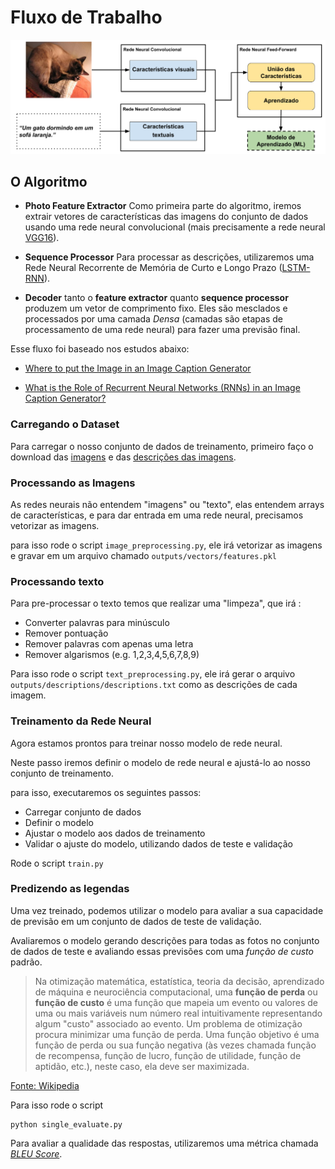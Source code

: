 # Fluxo de Trabalho

![](images/workflow.png)

## O Algoritmo

 * **Photo Feature Extractor** Como primeira parte do algoritmo, iremos extrair vetores de características das imagens do conjunto de dados usando uma rede neural convolucional (mais precisamente a rede neural [VGG16](https://arxiv.org/abs/1505.06798)).

* **Sequence Processor** Para processar as descrições, utilizaremos uma Rede Neural Recorrente de Memória de Curto e Longo Prazo ([LSTM-RNN](https://en.wikipedia.org/wiki/Long_short-term_memory)).

* **Decoder** tanto o **feature extractor** quanto **sequence processor** produzem um vetor de comprimento fixo. Eles são mesclados e processados ​​por uma camada *Densa* (camadas são etapas de processamento de uma rede neural) para fazer uma previsão final.

Esse fluxo foi baseado nos estudos abaixo:

 * [Where to put the Image in an Image Caption Generator
](https://arxiv.org/abs/1703.09137)


* [What is the Role of Recurrent Neural Networks (RNNs) in an Image Caption Generator?](https://arxiv.org/abs/1708.02043)



### Carregando o Dataset

Para carregar o nosso conjunto de dados de treinamento, primeiro faço o download das [imagens](https://github.com/jbrownlee/Datasets/releases/download/Flickr8k/Flickr8k_Dataset.zip) e das [descrições das imagens](https://github.com/jbrownlee/Datasets/releases/download/Flickr8k/Flickr8k_text.zip).

### Processando as Imagens

As redes neurais não entendem "imagens" ou "texto", elas entendem arrays de características, e para dar entrada em uma rede neural, precisamos vetorizar as imagens.

para isso rode o script `image_preprocessing.py`, ele irá vetorizar as imagens e gravar em um arquivo chamado `outputs/vectors/features.pkl`

### Processando texto

Para pre-processar o texto temos que realizar uma "limpeza", que irá :
 * Converter palavras para minúsculo
 * Remover pontuação
 * Remover palavras com apenas uma letra
 * Remover algarismos (e.g. 1,2,3,4,5,6,7,8,9)

 Para isso rode o script `text_preprocessing.py`, ele irá gerar o arquivo `outputs/descriptions/descriptions.txt` como as descrições de cada imagem.

### Treinamento da Rede Neural

Agora estamos prontos para treinar nosso modelo de rede neural.

Neste passo iremos definir o modelo de rede neural e ajustá-lo ao nosso conjunto de treinamento.

para isso, executaremos os seguintes passos:

 * Carregar conjunto de dados
 * Definir o modelo
 * Ajustar o modelo aos dados de treinamento
 * Validar o ajuste do modelo, utilizando dados de teste e validação

Rode o script `train.py`

### Predizendo as legendas

Uma vez treinado, podemos utilizar o modelo para avaliar a sua capacidade de previsão em um conjunto de dados de teste de validação.

Avaliaremos o modelo gerando descrições para todas as fotos no conjunto de dados de teste e avaliando essas previsões com uma *função de custo* padrão.

> Na otimização matemática, estatística, teoria da decisão, aprendizado de máquina e neurociência computacional, uma **função de perda** ou **função de custo** é uma função que mapeia um evento ou valores de uma ou mais variáveis num número real intuitivamente representando algum "custo" associado ao evento. Um problema de otimização procura minimizar uma função de perda. Uma função objetivo é uma função de perda ou sua função negativa (às vezes chamada função de recompensa, função de lucro, função de utilidade, função de aptidão, etc.), neste caso, ela deve ser maximizada.

[Fonte: Wikipedia](https://pt.wikipedia.org/wiki/Fun%C3%A7%C3%A3o_de_perda)


Para isso rode o script

```
python single_evaluate.py
```

 Para avaliar a qualidade das respostas, utilizaremos uma métrica chamada [*BLEU Score*](https://machinelearningmastery.com/calculate-bleu-score-for-text-python/).
